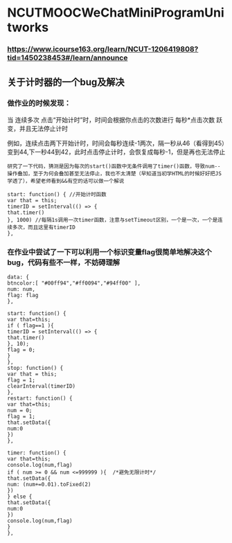 # NCUTMOOCWeChatMiniProgramUnitworks

### https://www.icourse163.org/learn/NCUT-1206419808?tid=1450238453#/learn/announce

## 关于计时器的一个bug及解决
   ### 做作业的时候发现：

   当  连续多次  点击“开始计时”时，时间会根据你点击的次数进行 每秒*点击次数  跃变，并且无法停止计时

   例如，连续点击两下开始计时，时间会每秒连续-1两次，隔一秒从46（看得到45）变到44,下一秒44到42，此时点击停止计时，会恢复成每秒-1，但是再也无法停止

    研究了一下代码，猜测是因为每次的start()函数中无条件调用了timer()函数，导致num--操作叠加，至于为何会叠加甚至无法停止，我也不太清楚（早知道当初学HTML的时候好好把JS学透了），希望老师看到&&有空的话可以做一个解说

    start: function() { //开始计时函数
    var that = this;
    timerID = setInterval(() => {
    that.timer()
    }, 1000) //每隔1s调用一次timer函数，注意与setTimeout区别，一个是一次，一个是连续多次，而且这里有timerID
    },

### 在作业中尝试了一下可以利用一个标识变量flag很简单地解决这个bug，代码有些不一样，不妨碍理解

    data: {
    btncolor:[ "#00ff94","#ff0094","#94ff00" ],
    num: num,
    flag: flag
    },

    start: function() {
    var that=this;
    if ( flag==1 ){
    timerID = setInterval(() => {
    that.timer()
    }, 10);
    flag = 0;
    }
    },
    stop: function() {
    var that = this;
    flag = 1;
    clearInterval(timerID)
    },
    restart: function() {
    var that=this;
    num = 0;
    flag = 1;
    that.setData({
    num:0
    })
    },

    timer: function() {
    var that=this;
    console.log(num,flag)
    if ( num >= 0 && num <=999999 ){  /*避免无限计时*/
    that.setData({
    num: (num+=0.01).toFixed(2)
    })
    } else {
    that.setData({
    num:0
    })
    console.log(num,flag)
    }
    },
